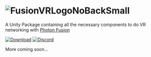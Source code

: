 # ![FusionVRLogoNoBackSmall](https://github.com/fchb1239/FusionVR/assets/29258204/1456e64a-2dc9-495d-b813-dbbb6c33cd95)
A Unity Package containing all the necessary components to do VR networking with [Photon Fusion](https://www.photonengine.com/fusion)

[![Download](https://img.shields.io/badge/Download-blue.svg)](https://glosbe.com/en/en/SoonTM)
[![Discord](https://img.shields.io/badge/Discord-blue.svg)](https://discord.gg/rRvnU846Bf)

More coming soon...
